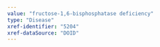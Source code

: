 ```yaml
---
value: "fructose-1,6-bisphosphatase deficiency"
type: "Disease"
xref-identifier: "5204"
xref-dataSource: "DOID"
---
```

